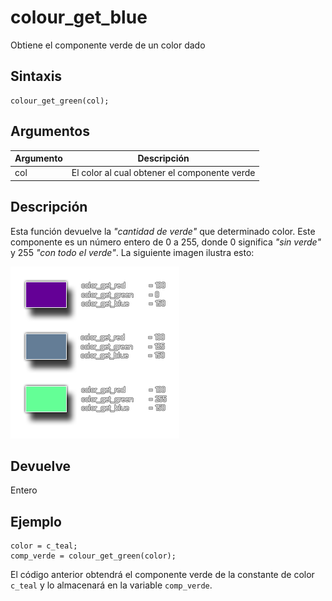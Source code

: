 # colour_get_blue

Obtiene el componente verde de un color dado

## Sintaxis

  
```gml  
colour_get_green(col);  
```  

## Argumentos

Argumento|Descripción|  
---|---|  
col|El color al cual obtener el componente verde|  

## Descripción

Esta función devuelve la _"cantidad de verde"_ que determinado color. Este componente es un número entero de 0 a 255, donde 0 significa _"sin verde"_ y 255 _"con todo el verde"_. La siguiente imagen ilustra esto:  

![](imagenes/get_green.png)

## Devuelve

Entero

## Ejemplo

  
```gml  
color = c_teal;  
comp_verde = colour_get_green(color);  
```  
El código anterior obtendrá el componente verde de la constante de color `c_teal` y lo almacenará en la variable `comp_verde`.